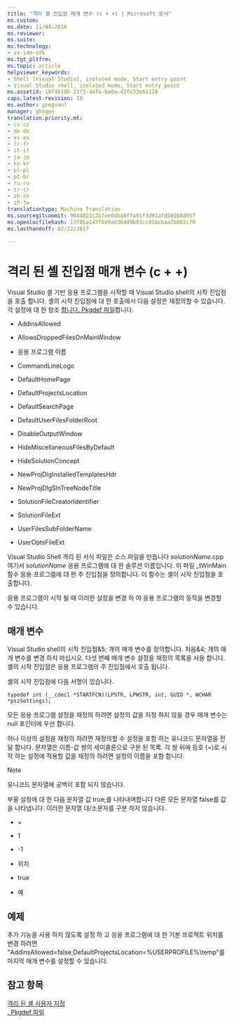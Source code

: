 ```yaml
---
title: "격리 셸 진입점 매개 변수 (c + +) | Microsoft 문서"
ms.custom: 
ms.date: 11/04/2016
ms.reviewer: 
ms.suite: 
ms.technology:
- vs-ide-sdk
ms.tgt_pltfrm: 
ms.topic: article
helpviewer_keywords:
- Shell [Visual Studio], isolated mode, Start entry point
- Visual Studio shell, isolated mode, Start entry point
ms.assetid: 18f4b18b-2173-4afa-ba0a-42fe33e61118
caps.latest.revision: 10
ms.author: gregvanl
manager: ghogen
translation.priority.mt:
- cs-cz
- de-de
- es-es
- fr-fr
- it-it
- ja-jp
- ko-kr
- pl-pl
- pt-br
- ru-ru
- tr-tr
- zh-cn
- zh-tw
translationtype: Machine Translation
ms.sourcegitcommit: 9044821c2bfee0dba8ffa91f3d91afd565b8d957
ms.openlocfilehash: 13f05a147f0d9ab36d49b93cc91bcbaa7b002c70
ms.lasthandoff: 02/22/2017

---
```

# <a name="isolated-shell-entry-point-parameters-c"></a>격리 된 셸 진입점 매개 변수 (c + +)
Visual Studio 셸 기반 응용 프로그램을 시작할 때 Visual Studio shell의 시작 진입점을 호출 합니다. 셸의 시작 진입점에 대 한 호출에서 다음 설정은 재정의할 수 있습니다. 각 설정에 대 한 참조 [합니다. Pkgdef 파일](../extensibility/modifying-the-isolated-shell-by-using-the-dot-pkgdef-file.md)합니다.  
  
-   AddinsAllowed  
  
-   AllowsDroppedFilesOnMainWindow  
  
-   응용 프로그램 이름  
  
-   CommandLineLogo  
  
-   DefaultHomePage  
  
-   DefaultProjectsLocation  
  
-   DefaultSearchPage  
  
-   DefaultUserFilesFolderRoot  
  
-   DisableOutputWindow  
  
-   HideMiscellaneousFilesByDefault  
  
-   HideSolutionConcept  
  
-   NewProjDlgInstalledTemplatesHdr  
  
-   NewProjDlgSlnTreeNodeTitle  
  
-   SolutionFileCreatorIdentifier  
  
-   SolutionFileExt  
  
-   UserFilesSubFolderName  
  
-   UserOptsFileExt  
  
 Visual Studio Shell 격리 된 서식 파일은 소스 파일을 만듭니다 *solutionName*.cpp 여기서 *solutionName* 응용 프로그램에 대 한 솔루션 이름입니다. 이 파일 _tWinMain 함수 응용 프로그램에 대 한 주 진입점을 정의합니다. 이 함수는 셸이 시작 진입점을 호출합니다.  
  
 응용 프로그램이 시작 될 때 이러한 설정을 변경 하 여 응용 프로그램의 동작을 변경할 수 있습니다.  
  
## <a name="parameters"></a>매개 변수  
 Visual Studio shell의 시작 진입점&5; 개의 매개 변수를 정의합니다. 처음&4; 개의 매개 변수를 변경 하지 마십시오. 다섯 번째 매개 변수 설정을 재정의 목록을 사용 합니다. 셸의 시작 진입점은 응용 프로그램의 주 진입점에서 호출 됩니다.  
  
 셸의 시작 진입점에 다음 서명이 있습니다.  
  
```  
typedef int (__cdecl *STARTFCN)(LPSTR, LPWSTR, int, GUID *, WCHAR *pszSettings);  
```  
  
 모든 응용 프로그램 설정을 재정의 하려면 설정의 값을 지정 하지 않을 경우 매개 변수는 null 포인터에 우선 합니다.  
  
 하나 이상의 설정을 재정의 하려면 재정의할 수 설정을 포함 하는 유니코드 문자열을 전달 합니다. 문자열은 이름-값 쌍의 세미콜론으로 구분 된 목록. 각 쌍 뒤에 등호 (=)로 시작 하는 설정에 적용할 값을 재정의 하려면 설정의 이름을 포함 합니다.  
  
> [!NOTE]
>  유니코드 문자열에 공백이 포함 되지 않습니다.  
  
 부울 설정에 대 한 다음 문자열 값 true;를 나타내며합니다 다른 모든 문자열 false를 값을 나타냅니다. 이러한 문자열 대/소문자를 구분 하지 않습니다.  
  
-   \+  
  
-   1  
  
-   -1  
  
-   위치  
  
-   true  
  
-   예  
  
## <a name="example"></a>예제  
 추가 기능을 사용 하지 않도록 설정 하 고 응용 프로그램에 대 한 기본 프로젝트 위치를 변경 하려면 "AddinsAllowed=false;DefaultProjectsLocation=%USERPROFILE%\temp"를 마지막 매개 변수를 설정할 수 있습니다.  
  
## <a name="see-also"></a>참고 항목  
 [격리 된 셸 사용자 지정](../extensibility/customizing-the-isolated-shell.md)   
 [. Pkgdef 파일](../extensibility/modifying-the-isolated-shell-by-using-the-dot-pkgdef-file.md)
